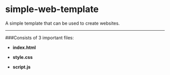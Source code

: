 # simple-web-template

A simple template that can be used to create websites.

___
###Consists of 3 important files:

* **index.html**

* **style.css**

* **script.js**

